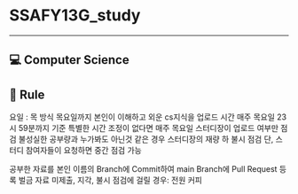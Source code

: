 # SSAFY13G_study #
----
💻 Computer Science 
----
📢 Rule 
----
요일 : 목
방식
목요일까지 본인이 이해하고 외운 cs지식을 업로드
시간
매주 목요일 23시 59분까지
기준
특별한 시간 조정이 없다면 매주 목요일 스터디장이 업로드 여부만 점검
불성실한 공부량과 누가봐도 아닌것 같은 경우 스터디장의 재량 하 불시 점검
단, 스터디 참여자들이 요청하면 중간 점검 가능

공부한 자료를 본인 이름의 Branch에 Commit하여 main Branch에 Pull Request 등록
벌금
자료 미제출, 지각, 불시 점검에 걸릴 경우: 전원 커피 
